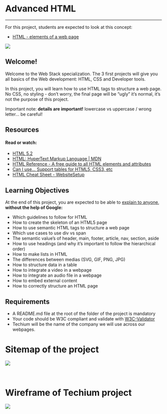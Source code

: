 # Advanced HTML

<hr>

For this project, students are expected to look at this concept:

- [HTML - elements of a web page](https://intranet.hbtn.io/concepts/139)

![](https://i.imgur.com/Ez5kRqR.jpg)

## Welcome!

Welcome to the Web Stack specialization. The 3 first projects will give you all basics of the Web development: HTML, CSS and Developer tools.

In this project, you will learn how to use HTML tags to structure a web page. No CSS, no styling - don’t worry, the final page will be “ugly” it’s normal, it’s not the purpose of this project.

Important note: <b>details are important!</b> lowercase vs uppercase / wrong letter… be careful!

## Resources

#### Read or watch:

- [HTML 5.2](https://www.w3.org/TR/html52/)
- [HTML: HyperText Markup Language | MDN](https://developer.mozilla.org/en-US/docs/Web/HTML)
- [HTML Reference - A free guide to all HTML elements and attributes](https://htmlreference.io/)
- [Can I use… Support tables for HTML5, CSS3, etc](https://caniuse.com/)
- [HTML Cheat Sheet - WebsiteSetup](https://websitesetup.org/html5-cheat-sheet/)

## Learning Objectives

At the end of this project, you are expected to be able to [explain to anyone](https://fs.blog/2012/04/feynman-technique/), **without the help of Google:**

- Which guidelines to follow for HTML
- How to create the skeleton of an HTML5 page
- How to use semantic HTML tags to structure a web page
- Which use cases to use div vs span
- The semantic value’s of header, main, footer, article, nav, section, aside
- How to use headings (and why it’s important to follow the hierarchical order)
- How to make lists in HTML
- The differences between medias (SVG, GIF, PNG, JPG)
- How to structure data in a table
- How to integrate a video in a webpage
- How to integrate an audio file in a webpage
- How to embed external content
- How to correctly structure an HTML page

## Requirements

- A README.md file at the root of the folder of the project is mandatory
- Your code should be W3C compliant and validate with [W3C-Validator](https://github.com/holbertonschool/W3C-Validator)
- Techium will be the name of the company we will use across our webpages.

# Sitemap of the project

![](https://i.imgur.com/Ro5WMyi.png)

<br>

# Wireframe of Techium project

![](https://i.imgur.com/g3LtCFY.png)
